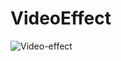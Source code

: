 # VideoEffect

![Video-effect](https://github.com/NiharikaSareen/VideoEffect/blob/master/Video-effect.gif)



